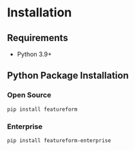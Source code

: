 # Installation

## Requirements

- Python 3.9+

## Python Package Installation

### Open Source

```shell
pip install featureform
```

### Enterprise

```shell
pip install featureform-enterprise
```
